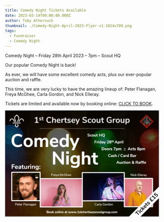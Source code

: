 ```yaml
---
title: Comedy Night Tickets Available
date: 2023-03-14T00:00:00.000Z
author: Toby Athersuch
thumbnail: ./Comedy-Night-April-2023-Flyer-v1-1024x709.png
tags:
  - Fundraiser
  - Comedy Night
---
```


Comedy Night – Friday 28th April 2023 – 7pm – Scout HQ

Our popular Comedy Night is back!

As ever, we will have some excellent comedy acts, plus our ever-popular auction and raffle.

This time, we are very lucky to have the amazing lineup of: Peter Flanagan, Freya McGhee, Carla Gordon, and Nick Elleray.

Tickets are limited and available now by booking online: [CLICK TO BOOK](https://www.ticketsource.co.uk/1st-chertsey-scout-group/t-yaevaox).

![Comedy Night Flyer](./Comedy-Night-April-2023-Flyer-v1-1024x709.png)
